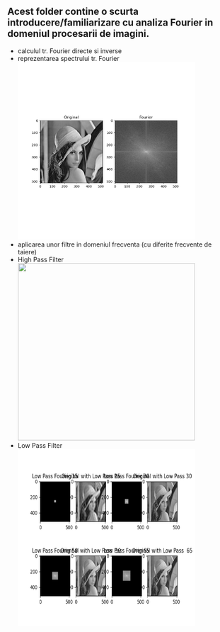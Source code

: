 ## Acest folder contine o scurta introducere/familiarizare cu analiza Fourier in domeniul procesarii de imagini.
  * calculul tr. Fourier directe si inverse
  * reprezentarea spectrului tr. Fourier
    <img src="https://github.com/StratulatStefan/Data-Transmission-using-EZW-Algorithms/blob/master/FrequencyDomain/Results/FourierSpectrum.png" width = 400px height=400px />
  * aplicarea unor filtre in domeniul frecventa (cu diferite frecvente de taiere)
  * High Pass Filter
    <img src="https://github.com/StratulatStefan/Data-Transmission-using-EZW-Algorithms/blob/master/FraequencyDomain/Results/HighPassFilter.png" width = 400px height=400px />
  * Low Pass Filter
    <img src="https://github.com/StratulatStefan/Data-Transmission-using-EZW-Algorithms/blob/master/FrequencyDomain/Results/LowPassFilter.png" width = 400px height=400px />
